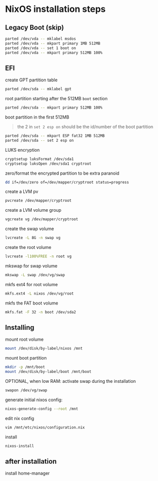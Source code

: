 # NixOS installation steps

## Legacy Boot (skip)

```bash
parted /dev/vda -- mklabel msdos
parted /dev/vda -- mkpart primary 1MB 512MB
parted /dev/vda -- set 1 boot on
parted /dev/vda -- mkpart primary 512MB 100%
```

## EFI

create GPT partition table

```bash
parted /dev/sda -- mklabel gpt
```

root partition starting after the 512MB `boot` section

```bash
parted /dev/sda -- mkpart primary 512MB 100%
```

boot partition in the first 512MB
> the 2 in `set 2 esp on` should be the id/number of the boot partition

```bash
parted /dev/sda -- mkpart ESP fat32 1MB 512MB
parted /dev/sda -- set 2 esp on
```

LUKS encryption

```bash
cryptsetup luksFormat /dev/sda1
cryptsetup luksOpen /dev/sda1 cryptroot
```

zero/format the encrypted partition to be extra paranoid

```bash
dd if=/dev/zero of=/dev/mapper/cryptroot status=progress
```

create a LVM pv

```bash
pvcreate /dev/mapper/cryptroot
```

create a LVM volume group

```bash
vgcreate vg /dev/mapper/cryptroot
```

create the swap volume

```bash
lvcreate -L 8G -n swap vg
```

create the root volume

```bash
lvcreate -l100%FREE -n root vg
```

mkswap for swap volume

```bash
mkswap -L swap /dev/vg/swap
```

mkfs ext4 for root volume

```bash
mkfs.ext4 -L nixos /dev/vg/root
```

mkfs the FAT boot volume

```bash
mkfs.fat -F 32 -n boot /dev/sda2
```

## Installing

mount root volume

```bash
mount /dev/disk/by-label/nixos /mnt
```

mount boot partition

```bash
mkdir -p /mnt/boot
mount /dev/disk/by-label/boot /mnt/boot
```

OPTIONAL, when low RAM: activate swap during the installation

```bash
swapon /dev/vg/swap
```

generate initial nixos config:

```bash
nixos-generate-config --root /mnt
```

edit nix config

```bash
vim /mnt/etc/nixos/configuration.nix
```

install

```bash
nixos-install
```

## after installation

install home-manager

